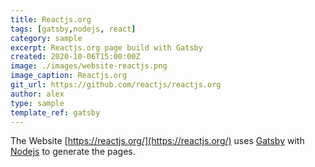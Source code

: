 ```yaml
---
title: Reactjs.org
tags: [gatsby,nodejs, react]
category: sample
excerpt: Reactjs.org page build with Gatsby
created: 2020-10-06T15:00:00Z
image: ./images/website-reactjs.png
image_caption: Reactjs.org
git_url: https://github.com/reactjs/reactjs.org
author: alex
type: sample
template_ref: gatsby
---
```

The Website [https://reactjs.org/](https://reactjs.org/) uses [Gatsby](/sample_tags/gatsby) with [Nodejs](https://nodejs.org) to generate the pages.
